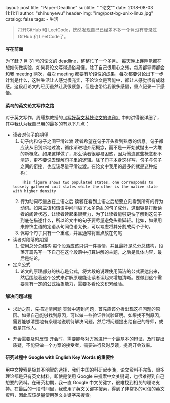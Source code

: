 layout:     post
title:      "Paper-Deadline"
subtitle:   " \"论文\""
date:       2018-08-03 11:11:11
author:     "shihunyewu"
header-img: "img/post-bg-unix-linux.jpg"
catalog: false
tags:
    - 生活
> 打开GitHub 和 LeetCode，恍然发现自己已经差不多一个月没有登录过 GitHub  和 LeetCode了。

#### 写在前面
为了赶 7 月 31 号的论文的 deadline，整整忙了一个多月。 每天晚上连睡觉都在想如何做实验，如何将论文写得通俗易懂。除了自己很用心之外，每周都导师都会和我 meeting 两次，每次 meeting 都要有阶段性的成果，每次都要讨论出下一步计划是什么，这种生活让人感觉很充实，不论论文是否能中，都让人感觉很有成就感。这段赶论文的经历虽然让我很疲惫，但是也带给我很多感悟，重点记录一下感悟。

#### 菜鸟的英文论文写作之路

对于英文写作，周耀旗教授的[《写好英文科技论文的诀窍》](https://wenku.baidu.com/view/f3b161067e21af45b207a861.html) 中的讲得很详细了，其中我认为我自己用的最多的有以下几点：

* 读者对句子的期望
	1. 句子内和句子之间平滑过渡
		读者希望在句子开头看到熟悉的信息。句子都应该从旧到新地过渡，循序渐进地介绍概念，而不是一开始就抛出一大堆的新概念。如果这样做了，那么读者很容易困惑，因为他连这些概念都不清楚，更不要说去理解句子里的逻辑。除了句子本身这样写，句子与句子之间的衔接，也应该尽量平滑过渡。在论文中我用的最多的就是这种结构：
	```code
		This figure shows two populated states, one corresponds to loosely gathered coil states while the other is the native state with higher density
	```
	2. 行为动词尽量放在主语之后
		读者在看到主语之后想要立刻看到所有的行为动词。如果主语和谓语中间间隔了太多杂乱的句子成分，这很容易打断读者的阅读状态，让读者读起来很费力，为了让读者能够更快了解到这句子到底在描述什么，所以论文中的句子要尽量避免头重脚轻。比如，如果用来修饰主语的定语从句同位语太长，可以考虑将其分割成两个子句。
	3. 保每个句子只有一个重点，并且通常将重点放在句尾
* 读者对段落的期望
	1. 使用总分总结构
		每个段落应该只讲一件事情，并且最好是总分总结构，段落开篇先写一下自己在这个段落中打算讲解的主题，之后是具体内容，最后是结论。
* 定义公式
	1. 论文的原理部分的核心是公式，将大段的说理使用简洁的公式表达出来，然后围绕着这个公式来讲解原理能让读者读起来增加清晰。要做到这个需要具有一定的公式抽象能力，需要多看论文积累经验。

#### 解决问题过程

* 求助之前，先描述清问题
	实验中遇到问题，首先应该分析出现这样问题的原因。如果自己能够找到原因，可以做一些验证性试验证明。如果找不到原因，需要能够清楚地有条理地说明待解决问题，然后将问题提出给自己的导师，或者是其他人。

* 开会需要及时反馈
	开会时，需要能够对方案进行一个最基本的辩证，及时提出质疑，不能只做一个方案的接受者，需要进行及时反馈，提高开会效率。

#### 研究过程中 Google with English Key Words 的重要性

用中文搜索是极其不明智的选择，我们中国的科研起步晚，论文资料不完备，很多理论都是只有英文材料，即使是使用 Google 来搜索中文关键词，也很难得到自己想要的资料。在研究初期，我一直 Google 中文关键字，很难找到相关的理论支持。在最后的一段时间里，我使用了英文关键字搜索，得到了非常多的可信的英文资料，因此应该尽量使用英文关键字来搜索。
